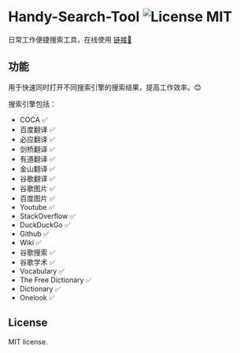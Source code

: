 Handy-Search-Tool ![License MIT](https://go-shields.herokuapp.com/license-MIT-blue.png)
========================

日常工作便捷搜索工具，在线使用 [链接🔗](https://dict.luka-lab.xyz)

## 功能

用于快速同时打开不同搜索引擎的搜索结果，提高工作效率。😊

搜索引擎包括：
- COCA    ✅
- 百度翻译 ✅
- 必应翻译 ✅
- 剑桥翻译 ✅
- 有道翻译 ✅
- 金山翻译 ✅
- 谷歌翻译 ✅
- 谷歌图片 ✅
- 百度图片 ✅
- Youtube ✅
- StackOverflow ✅
- DuckDuckGo ✅
- Github ✅
- Wiki ✅
- 谷歌搜索 ✅
- 谷歌学术 ✅
- Vocabulary ✅
- The Free Dictionary ✅
- Dictionary ✅
- Onelook ✅

## License

MIT license.
